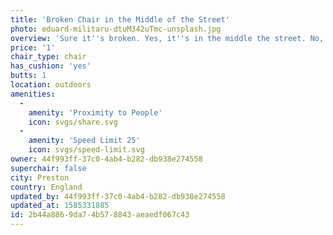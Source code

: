 ```yaml
---
title: 'Broken Chair in the Middle of the Street'
photo: eduard-militaru-dtuM342uTmc-unsplash.jpg
overview: 'Sure it''s broken. Yes, it''s in the middle the street. No, you can''t move it. But gosh darn if it isn''t cheap!'
price: '1'
chair_type: chair
has_cushion: 'yes'
butts: 1
location: outdoors
amenities:
  -
    amenity: 'Proximity to People'
    icon: svgs/share.svg
  -
    amenity: 'Speed Limit 25'
    icon: svgs/speed-limit.svg
owner: 44f993ff-37c0-4ab4-b282-db938e274558
superchair: false
city: Preston
country: England
updated_by: 44f993ff-37c0-4ab4-b282-db938e274558
updated_at: 1585331885
id: 2b44a886-9da7-4b57-8843-aeaedf067c43
---
```

